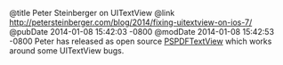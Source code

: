 @title Peter Steinberger on UITextView
@link http://petersteinberger.com/blog/2014/fixing-uitextview-on-ios-7/
@pubDate 2014-01-08 15:42:03 -0800
@modDate 2014-01-08 15:42:53 -0800
Peter has released as open source [PSPDFTextView](http://petersteinberger.com/blog/2014/fixing-uitextview-on-ios-7/) which works around some UITextView bugs.
